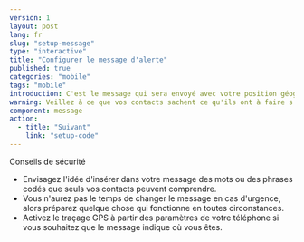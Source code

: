 ```yaml
---
version: 1
layout: post
lang: fr
slug: "setup-message"
type: "interactive"
title: "Configurer le message d'alerte"
published: true
categories: "mobile"
tags: "mobile"
introduction: C'est le message qui sera envoyé avec votre position géographique.
warning: Veillez à ce que vos contacts sachent ce qu'ils ont à faire s'ils reçoivent ce message. 
component: message
action:
  - title: "Suivant"
    link: "setup-code"
---
```


Conseils de sécurité

 - Envisagez l'idée d'insérer dans votre message des mots ou des phrases codés que seuls vos contacts peuvent comprendre.
 - Vous n'aurez pas le temps de changer le message en cas d'urgence, alors préparez quelque chose qui fonctionne en toutes circonstances. 
 - Activez le traçage GPS à partir des paramètres de votre téléphone si vous souhaitez que le message indique où vous êtes.
